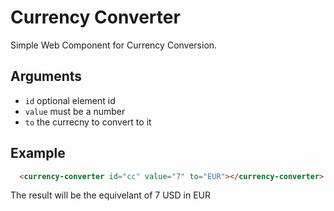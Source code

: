 # Currency Converter
Simple Web Component for Currency Conversion.

## Arguments

* `id` optional element id
* `value` must be a number
* `to` the currecny to convert to it 

## Example
```html
  <currency-converter id="cc" value="7" to="EUR"></currency-converter>
```

The result will be the equivelant of 7 USD in EUR
